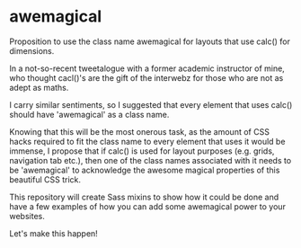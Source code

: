 awemagical
==========

Proposition to use the class name awemagical for layouts that use calc() for dimensions.

In a not-so-recent tweetalogue with a former academic instructor of mine, who thought cacl()'s are the gift of the interwebz for those who are not as adept as maths.

I carry similar sentiments, so I suggested that every element that uses calc() should have 'awemagical' as a class name.

Knowing that this will be the most onerous task, as the amount of CSS hacks required to fit the class name to every element that uses it would be immense, I propose that if calc() is used for layout purposes (e.g. grids, navigation tab etc.), then one of the class names associated with it needs to be 'awemagical' to acknowledge the awesome magical properties of this beautiful CSS trick.

This repository will create Sass mixins to show how it could be done and have a few examples of how you can add some awemagical power to your websites.

Let's make this happen!
